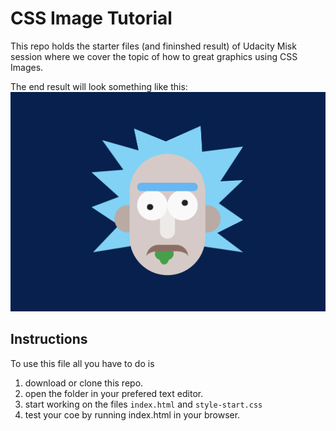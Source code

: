 # CSS Image Tutorial

This repo holds the starter files (and fininshed result) of Udacity Misk session where we cover the topic of how to great graphics using CSS Images.

The end result will look something like this:
![CSS Image project demo](Fininsh&#32;Result/img/demo.png)

## Instructions

To use this file all you have to do is

1. download or clone this repo.
2. open the folder in your prefered text editor.
3. start working on the files `index.html` and `style-start.css`
4. test your coe by running index.html in your browser.